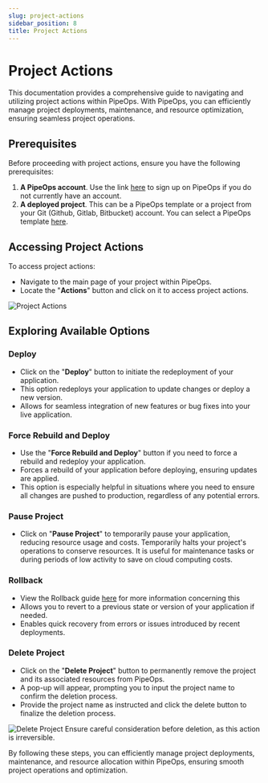 ```yaml
---
slug: project-actions
sidebar_position: 8
title: Project Actions
---
```


# Project Actions

This documentation provides a comprehensive guide to navigating and utilizing project actions within PipeOps. With PipeOps, you can efficiently manage project deployments, maintenance, and resource optimization, ensuring seamless project operations.

## Prerequisites

Before proceeding with project actions, ensure you have the following prerequisites:

1. **A PipeOps account**. Use the link [here](https://console.pipeops.io/signup) to sign up on PipeOps if you do not currently have an account.
2. **A deployed project**. This can be a PipeOps template or a project from your Git (Github, Gitlab, Bitbucket) account. You can select a PipeOps template [here](https://github.com/orgs/pipeops-dev/repositories).

## Accessing Project Actions

To access project actions:

- Navigate to the main page of your project within PipeOps.
- Locate the "**Actions**" button and click on it to access project actions.

![Project Actions](https://pub-30c11acc143348fcae20835653c5514d.r2.dev//20/43/Actions_d80b8a4011.png)

## Exploring Available Options

### Deploy

- Click on the "**Deploy**" button to initiate the redeployment of your application.
- This option redeploys your application to update changes or deploy a new version.
- Allows for seamless integration of new features or bug fixes into your live application.

### Force Rebuild and Deploy

- Use the "**Force Rebuild and Deploy**" button if you need to force a rebuild and redeploy your application.
- Forces a rebuild of your application before deploying, ensuring updates are applied.
- This option is especially helpful in situations where you need to ensure all changes are pushed to production, regardless of any potential errors.

### Pause Project

- Click on "**Pause Project**" to temporarily pause your application, reducing resource usage and costs.
  Temporarily halts your project's operations to conserve resources.
  It is useful for maintenance tasks or during periods of low activity to save on cloud computing costs.

### Rollback

- View the Rollback guide [here](/docs/projects/rollback) for more information concerning this
- Allows you to revert to a previous state or version of your application if needed.
- Enables quick recovery from errors or issues introduced by recent deployments.

### Delete Project

- Click on the "**Delete Project**" button to permanently remove the project and its associated resources from PipeOps.
- A pop-up will appear, prompting you to input the project name to confirm the deletion process.
- Provide the project name as instructed and click the delete button to finalize the deletion process.

![Delete Project](https://pub-30c11acc143348fcae20835653c5514d.r2.dev//20/43/1_Delete_Project_4865fe9c62.png)
Ensure careful consideration before deletion, as this action is irreversible.

By following these steps, you can efficiently manage project deployments, maintenance, and resource allocation within PipeOps, ensuring smooth project operations and optimization.
